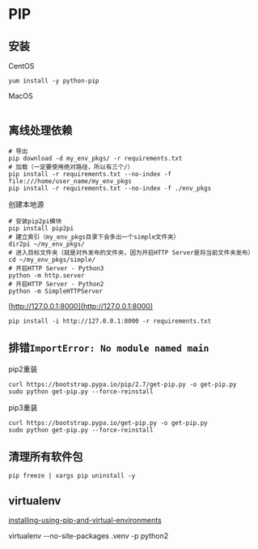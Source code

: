 # PIP

## 安装

CentOS

```
yum install -y python-pip
```

MacOS

```

```

## 离线处理依赖

```
# 导出
pip download -d my_env_pkgs/ -r requirements.txt
# 加载（一定要使用绝对路径，所以有三个/）
pip install -r requirements.txt --no-index -f file:///home/user_name/my_env_pkgs
pip install -r requirements.txt --no-index -f ./env_pkgs
```

创建本地源

```
# 安装pip2pi模块
pip install pip2pi
# 建立索引（my_env_pkgs目录下会多出一个simple文件夹）
dir2pi ~/my_env_pkgs/
# 进入目标文件夹（就是对外发布的文件夹，因为开启HTTP Server是将当前文件夹发布）
cd ~/my_env_pkgs/simple/
# 开启HTTP Server - Python3
python -m http.server
# 开启HTTP Server - Python2
python -m SimpleHTTPServer
```

[http://127.0.0.1:8000](http://127.0.0.1:8000)

```
pip install -i http://127.0.0.1:8000 -r requirements.txt
```

## 排错`ImportError: No module named main`

pip2重装

```
curl https://bootstrap.pypa.io/pip/2.7/get-pip.py -o get-pip.py
sudo python get-pip.py --force-reinstall
```

pip3重装

```
curl https://bootstrap.pypa.io/get-pip.py -o get-pip.py
sudo python get-pip.py --force-reinstall
```

## 清理所有软件包

```
pip freeze | xargs pip uninstall -y
```

## virtualenv

[installing-using-pip-and-virtual-environments](https://packaging.python.org/en/latest/guides/installing-using-pip-and-virtual-environments/)

virtualenv --no-site-packages .venv -p python2

